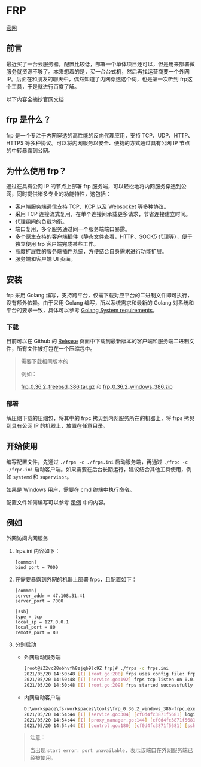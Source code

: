 # FRP

[官网](https://gofrp.org/docs/)

## 前言

最近买了一台云服务器，配置比较低，部署一个单体项目还可以，但是用来部署微服务就资源不够了。本来想着的是，买一台台式机，然后再找运营商要一个外网IP。后面在和朋友的聊天中，偶然知道了内网穿透这个词，也是第一次听到 frp这个工具，于是就进行百度了解。



以下内容全摘抄官网文档

## frp 是什么？

frp 是一个专注于内网穿透的高性能的反向代理应用，支持 TCP、UDP、HTTP、HTTPS 等多种协议。可以将内网服务以安全、便捷的方式通过具有公网 IP 节点的中转暴露到公网。

## 为什么使用 frp？

通过在具有公网 IP 的节点上部署 frp 服务端，可以轻松地将内网服务穿透到公网，同时提供诸多专业的功能特性，这包括：

- 客户端服务端通信支持 TCP、KCP 以及 Websocket 等多种协议。
- 采用 TCP 连接流式复用，在单个连接间承载更多请求，节省连接建立时间。
- 代理组间的负载均衡。
- 端口复用，多个服务通过同一个服务端端口暴露。
- 多个原生支持的客户端插件（静态文件查看，HTTP、SOCK5 代理等），便于独立使用 frp 客户端完成某些工作。
- 高度扩展性的服务端插件系统，方便结合自身需求进行功能扩展。
- 服务端和客户端 UI 页面。

## 安装

frp 采用 Golang 编写，支持跨平台，仅需下载对应平台的二进制文件即可执行，没有额外依赖。由于采用 Golang 编写，所以系统需求和最新的 Golang 对系统和平台的要求一致，具体可以参考 [Golang System requirements](https://golang.org/doc/install#requirements)。

### 下载

目前可以在 Github 的 [Release](https://github.com/fatedier/frp/releases) 页面中下载到最新版本的客户端和服务端二进制文件，所有文件被打包在一个压缩包中。

> 需要下载相同版本的
>
> 例如：
>
> [frp_0.36.2_freebsd_386.tar.gz](https://github.com/fatedier/frp/releases/download/v0.36.2/frp_0.36.2_freebsd_386.tar.gz)  和 [frp_0.36.2_windows_386.zip](https://github.com/fatedier/frp/releases/download/v0.36.2/frp_0.36.2_windows_386.zip)

### 部署

解压缩下载的压缩包，将其中的 frpc 拷贝到内网服务所在的机器上，将 frps 拷贝到具有公网 IP 的机器上，放置在任意目录。

## 开始使用

编写配置文件，先通过 `./frps -c ./frps.ini` 启动服务端，再通过 `./frpc -c ./frpc.ini` 启动客户端。如果需要在后台长期运行，建议结合其他工具使用，例如 `systemd` 和 `supervisor`。

如果是 Windows 用户，需要在 cmd 终端中执行命令。

配置文件如何编写可以参考 [示例](https://gofrp.org/docs/examples/) 中的内容。



## 例如

外网访问内网服务

1. frps.ini 内容如下：

   ```properties
   [common]
   bind_port = 7000
   ```

2. 在需要暴露到外网的机器上部署 frpc，且配置如下：

   ```properties
   [common]
   server_addr = 47.108.31.41
   server_port = 7000
   
   [ssh]
   type = tcp
   local_ip = 127.0.0.1
   local_port = 80
   remote_port = 80
   ```

3. 分别启动

   + 外网启动服务端

     ```bash
     [root@iZ2vc28obhvfh8zjqb9lc9Z frp]# ./frps -c frps.ini 
     2021/05/20 14:50:48 [I] [root.go:200] frps uses config file: frps.ini
     2021/05/20 14:50:48 [I] [service.go:192] frps tcp listen on 0.0.0.0:7000
     2021/05/20 14:50:48 [I] [root.go:209] frps started successfully
     ```

   + 内网启动客户端

     ```bash
     D:\workspace\fs-workspaces\tools\frp_0.36.2_windows_386>frpc.exe -c frpc.ini
     2021/05/20 14:54:44 [I] [service.go:304] [cf0d4fc3871f5681] login to server success, get run id [cf0d4fc3871f5681], server udp port [0]
     2021/05/20 14:54:44 [I] [proxy_manager.go:144] [cf0d4fc3871f5681] proxy added: [ssh]
     2021/05/20 14:54:44 [I] [control.go:180] [cf0d4fc3871f5681] [ssh] start proxy success
     ```

   > 注意：
   >
   > 当出现 `start error: port unavailable`，表示该端口在外网服务端已经被使用。

